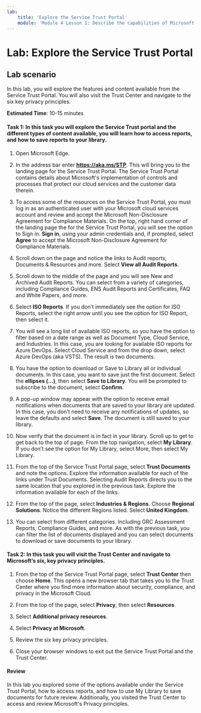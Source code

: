 ```yaml
---
lab:
    title: 'Explore the Service Trust Portal'
    module: 'Module 4 Lesson 1: Describe the capabilities of Microsoft compliance solutions: Describe the compliance management capabilities in Microsoft'
---
```


# Lab: Explore the Service Trust Portal

## Lab scenario

In this lab, you will explore the features and content available from the Service Trust Portal. You will also visit the Trust Center and navigate to the six key privacy principles.

**Estimated Time**: 10-15 minutes


#### Task 1: In this task you will explore the Service Trust portal and the different types of content available, you will learn how to access reports, and how to save reports to your library. 

1. Open Microsoft Edge.

1. In the address bar enter **https://aka.ms/STP**.  This will bring you to the landing page for the Service Trust Portal. The Service Trust Portal contains details about Microsoft's implementation of controls and processes that protect our cloud services and the customer data therein. 

1. To access some of the resources on the Service Trust Portal, you must log in as an authenticated user with your Microsoft cloud services account and review and accept the Microsoft Non-Disclosure Agreement for Compliance Materials. On the top, right hand corner of the landing page the for the Service Trust Portal, you will see the option to Sign in.  **Sign in**, using your admin credentials and, if prompted, select **Agree** to accept the Microsoft Non-Disclosure Agreement for Compliance Materials.

1. Scroll down on the page and notice the links to Audit reports, Documents & Resources and more.  Select **View all Audit Reports**.

1. Scroll down to the middle of the page and you will see New and Archived Audit Reports.  You can select from a variety of categories, including Compliance Guides, ENS Audit Reports and Certificates, FAQ and White Papers, and more.

1. Select **ISO Reports**.  If you don’t immediately see the option for ISO Reports, select the right arrow until you see the option for ISO Report, then select it.

1. You will see a long list of available ISO reports, so you have the option to filter based on a date range as well as Document Type, Cloud Service, and Industries.  In this case, you are looking for available ISO reports for Azure DevOps.  Select Cloud Service and from the drop down, select Azure DevOps (aka VSTS).  The result is two documents.

1. You have the option to download or Save to Library all or individual documents.  In this case, you want to save just the first document.  Select the **ellipses (…)**, then select **Save to Library**.  You will be prompted to subscribe to the document, select **Confirm**.

1. A pop-up window may appear with the option to receive email notifications when documents that are saved to your library are updated.  In this case, you don’t need to receive any notifications of updates, so leave the defaults and select **Save**.  The document is still saved to your library.

1. Now verify that the document is in fact in your library. Scroll up to get to get back to the top of page.  From the top navigation, select **My Library**.  If you don’t see the option for My Library, select More, then select My Library.

1. From the top of the Service Trust Portal page, select **Trust Documents** and note the options. Explore the information available for each of the links under Trust Documents. Selecting Audit Reports directs you to the same location that you explored in the previous task.  Explore the information available for each of the links.

1. From the top of the page, select **Industries & Regions**.  Choose **Regional Solutions**. Notice the different Regions listed.  Select **United Kingdom**.  

1. You can select from different categories.  Including GRC Assessment Reports, Compliance Guides, and more.  As with the previous task, you can filter the list of documents displayed and you can select documents to download or save documents to your library.

#### Task 2: In this task you will visit the Trust Center and navigate to Microsoft’s six, key privacy principles.

1. From the top of the Service Trust Portal page, select **Trust Center** then choose **Home**. This opens a new browser tab that takes you to the Trust Center where you find more information about security, compliance, and privacy in the Microsoft Cloud.

1. From the top of the page, select **Privacy**, then select **Resources**.

1. Select **Additional privacy resources**.

1. Select **Privacy at Microsoft**.

1. Review the six key privacy principles.

1. Close your browser windows to exit out the Service Trust Portal and the Trust Center.

#### Review

In this lab you explored some of the options available under the Service Trust Portal, how to access reports, and how to use My Library to save documents for future review.  Additionally, you visited the Trust Center to access and review Microsoft's Privacy principles.
